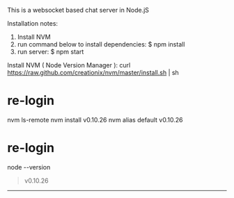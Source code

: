 This is a websocket based chat server in Node.jS

Installation notes:
1) Install NVM
2) run command below to install dependencies:
   $ npm install
3) run server:
   $ npm start

Install NVM ( Node Version Manager ):
curl https://raw.github.com/creationix/nvm/master/install.sh | sh
# re-login
nvm ls-remote
nvm install v0.10.26
nvm alias default v0.10.26
# re-login
node --version
>v0.10.26

------------------------------------------------------------------------

